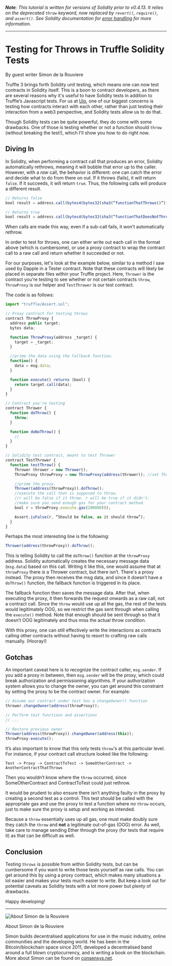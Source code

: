 _**Note**: This tutorial is written for versions of Solidity prior to v0.4.13.
It relies on the deprecated `throw` keyword, now replaced by
`revert()`, `require()`, and `assert()`. See Solidity documentation for
[error handling](http://solidity.readthedocs.io/en/develop/control-structures.html?highlight=require#error-handling-assert-require-revert-and-exceptions)
for more information._

***

# Testing for Throws in Truffle Solidity Tests
By guest writer Simon de la Rouviere

Truffle 3 brings forth Solidity unit testing, which means one can now test contracts in Solidity itself. This is a boon to contract developers, as there are several reasons why it's useful to have Solidity tests in addition to Truffle’s Javascript tests. For us at [Ujo](https://ujomusic.com/), one of our biggest concerns is testing how contracts interact with each other, rather than just testing their interaction from a web3 perspective, and Solidity tests allow us to do that.

Though Solidity tests can be quite powerful, they do come with some drawbacks. One of those is testing whether or not a function should `throw` (without breaking the test!), which I'll show you how to do right now.

## Diving In

In Solidity, when performing a contract call that produces an error, Solidity automatically rethrows, meaning it will bubble that error up to the caller. However, with a _raw_ call, the behavior is different: one can catch the error and decide what to do from there on out. If it throws (fails), it will return `false`. If it succeeds, it will return `true`. Thus, the following calls will produce a different result.


```javascript
// Returns false
bool result = address.call(bytes4(bytes32(sha3(“functionThatThrows()”))));

// Returns true
bool result = address.call(bytes4(bytes32(sha3(“functionThatDoesNotThrow()”))));
```

When calls are made this way, even if a sub-call fails, it won’t automatically rethrow.

In order to test for throws, one can either write out each call in the format above (which is cumbersome), or use a proxy contract to wrap the contract call to a raw call and return whether it succeeded or not.

For our purposes, let's look at the example below, similar to a method I saw used by Dapple in a Tester contract. Note that these contracts will likely be placed in separate files within your Truffle project. Here, `Thrower` is the contract you're testing to see whether or not certain contracts `throw`, `ThrowProxy` is our helper and `TestThrower` is our test contract.

The code is as follows:

```javascript
import "truffle/Assert.sol";

// Proxy contract for testing throws
contract ThrowProxy {
  address public target;
  bytes data;

  function ThrowProxy(address _target) {
    target = _target;
  }

  //prime the data using the fallback function.
  function() {
    data = msg.data;
  }

  function execute() returns (bool) {
    return target.call(data);
  }
}

// Contract you're testing
contract Thrower {
  function doThrow() {
    throw;
  }

  function doNoThrow() {
    //
  }
}

// Solidity test contract, meant to test Thrower
contract TestThrower {
  function testThrow() {
    Thrower thrower = new Thrower();
    ThrowProxy throwProxy = new ThrowProxy(address(thrower)); //set Thrower as the contract to forward requests to. The target.

    //prime the proxy.
    Thrower(address(throwProxy)).doThrow();
    //execute the call that is supposed to throw.
    //r will be false if it threw. r will be true if it didn't.
    //make sure you send enough gas for your contract method.
    bool r = throwProxy.execute.gas(200000)();

    Assert.isFalse(r, “Should be false, as it should throw”);
  }
}

```

Perhaps the most interesting line is the following:

```javascript
Thrower(address(throwProxy)).doThrow();
```

This is telling Solidity to call the `doThrow()` function at the `throwProxy` address. Solidity automatically creates the necessary message data (`msg.data`) based on this call. Writing it like this, one would assume that at `throwProxy` there *is* a Thrower contract, but there isn’t. There's a proxy instead. The proxy then receives the msg data, and since it doesn’t have a `doThrow()` function, the fallback function is triggered in its place.

The fallback function then saves the message data. After that, when executing the proxy, it then forwards the request onwards as a raw call, not a contract call. Since the `throw` would use up all the gas, the rest of the tests would legitimately OOG, so we restrict the gas sent through when calling the `execute()` method. Note that enough should be sent through so that it doesn’t OOG legitimately and thus miss the actual throw condition.

With this proxy, one can still effectively write the interactions as contracts calling other contracts without having to resort to crafting raw calls manually. (Hooray!)

## Gotchas

An important caveat here is to recognize the contract caller, `msg.sender`. If you add a proxy in between, then `msg.sender` will be the proxy, which could break authorization and permissioning algorithms. If your authorization system allows you to change the owner, you can get around this constraint by setting the proxy to be the contract owner. For example:

```javascript
// Assume our contract under test has a changeOwner() function
thrower.changeOwner(address(throwProxy));

// Perform test functions and assertions
// ...

// Restore previous owner
Thrower(address(throwProxy)).changeOwner(address(this));
throwProxy.execute();
```

It’s also important to know that this only tests `throw`'s at this particular level. For instance, if your contract call structure looked like the following:

```shell
Test -> Proxy -> ContractToTest -> SomeOtherContract -> AnotherContractThatThrows
```

Then you wouldn’t know where the `throw` occurred, since SomeOtherContract and ContractToTest could just rethrow.

It would be prudent to also ensure there isn’t anything faulty in the proxy by creating a second test as a control. This test should be called with the appropriate gas and use the proxy to test a function where _no_ `throw` occurs, just to make sure the proxy is setup and working as intended.

Because a `throw` essentially uses up all gas, one must make doubly sure they catch the `throw` and **not** a legitimate out-of-gas (OOG) error. As well, take care to manage sending Ether through the proxy (for tests that require it) as that can be difficult as well.

## Conclusion

Testing `throws` is possible from within Solidity tests, but can be cumbersome if you want to write those tests yourself as raw calls. You can get around this by using a proxy contract, which makes many situations a lot easier and makes your tests much easier to write. But keep a look out for potential caveats as Solidity tests with a lot more power but plenty of drawbacks.

Happy developing!


------------

![About Simon de la Rouviere](https://consensys.net/img/team/simon.jpg)

About Simon de la Rouviere

Simon builds decentralised applications for use in the music industry, online communities and the developing world. He has been in the Bitcoin/blockchain space since 2011, developed a decentralised band around a full blown cryptocurrency, and is writing a book on the blockchain. More about Simon can be found on [consensys.net](https://consensys.net/team/).
